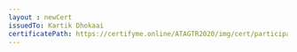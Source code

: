 ```yaml
--- 
layout : newCert 
issuedTo: Kartik Dhokaai 
certificatePath: https://certifyme.online/ATAGTR2020/img/cert/participant/KartikDhokaai_b1a9c.png
--- 
```

